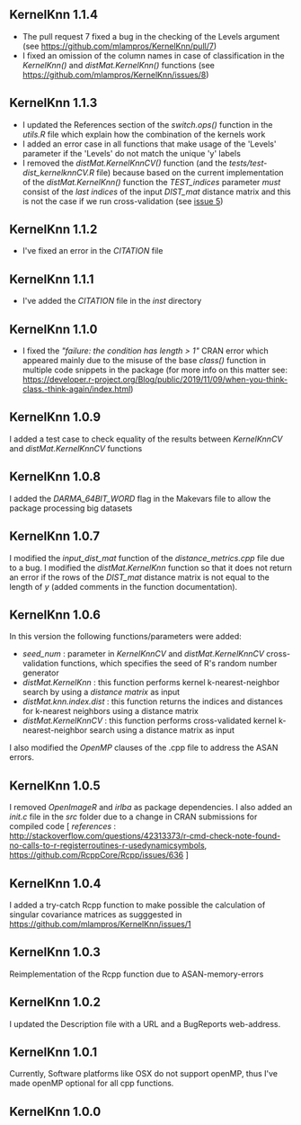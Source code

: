
## KernelKnn 1.1.4

* The pull request 7 fixed a bug in the checking of the Levels argument (see https://github.com/mlampros/KernelKnn/pull/7)
* I fixed an omission of the column names in case of classification in the *KernelKnn()* and *distMat.KernelKnn()* functions (see https://github.com/mlampros/KernelKnn/issues/8)

## KernelKnn 1.1.3

* I updated the References section of the *switch.ops()* function in the *utils.R* file which explain how the combination of the kernels work
* I added an error case in all functions that make usage of the 'Levels' parameter if the 'Levels' do not match the unique 'y' labels
* I removed the *distMat.KernelKnnCV()* function (and the *tests/test-dist_kernelknnCV.R* file) because based on the current implementation of the *distMat.KernelKnn()* function the *TEST_indices* parameter *must* consist of the *last indices* of the input *DIST_mat* distance matrix and this is not the case if we run cross-validation (see [issue 5](https://github.com/mlampros/KernelKnn/issues/5))


## KernelKnn 1.1.2

* I've fixed an error in the *CITATION* file


## KernelKnn 1.1.1

* I've added the *CITATION* file in the *inst* directory


## KernelKnn 1.1.0

* I fixed the *"failure: the condition has length > 1"* CRAN error which appeared mainly due to the misuse of the base *class()* function in multiple code snippets in the package (for more info on this matter see: https://developer.r-project.org/Blog/public/2019/11/09/when-you-think-class.-think-again/index.html)


## KernelKnn 1.0.9

I added a test case to check equality of the results between *KernelKnnCV* and *distMat.KernelKnnCV* functions


## KernelKnn 1.0.8

I added the *DARMA_64BIT_WORD* flag in the Makevars file to allow the package processing big datasets


## KernelKnn 1.0.7

I modified the *input_dist_mat* function of the *distance_metrics.cpp* file due to a bug.
I modified  the *distMat.KernelKnn* function so that it does not return an error if the rows of the *DIST_mat* distance matrix is not equal to the length of *y* (added comments in the function documentation).


## KernelKnn 1.0.6

In this version the following functions/parameters were added:

* *seed_num* : parameter in *KernelKnnCV* and *distMat.KernelKnnCV* cross-validation functions, which specifies the seed of R's random number generator 
* *distMat.KernelKnn* : this function performs kernel k-nearest-neighbor search by using a *distance matrix* as input
* *distMat.knn.index.dist* : this function returns the indices and distances for k-nearest neighbors using a distance matrix
* *distMat.KernelKnnCV* : this function performs cross-validated kernel k-nearest-neighbor search using a distance matrix as input

I also modified the *OpenMP* clauses of the .cpp file to address the ASAN errors.


## KernelKnn 1.0.5

I removed *OpenImageR* and *irlba* as package dependencies. I also added an *init.c* file in the *src* folder due to a change in CRAN submissions for compiled code [  *references* : http://stackoverflow.com/questions/42313373/r-cmd-check-note-found-no-calls-to-r-registerroutines-r-usedynamicsymbols, https://github.com/RcppCore/Rcpp/issues/636  ]


## KernelKnn 1.0.4

I added a try-catch Rcpp function to make possible the calculation of singular covariance matrices as sugggested in https://github.com/mlampros/KernelKnn/issues/1


## KernelKnn 1.0.3

Reimplementation of the Rcpp function due to ASAN-memory-errors


## KernelKnn 1.0.2

I updated the Description file with a URL and a BugReports web-address.


## KernelKnn 1.0.1

Currently, Software platforms like OSX do not support openMP, thus I've made openMP optional for all cpp functions.


## KernelKnn 1.0.0




